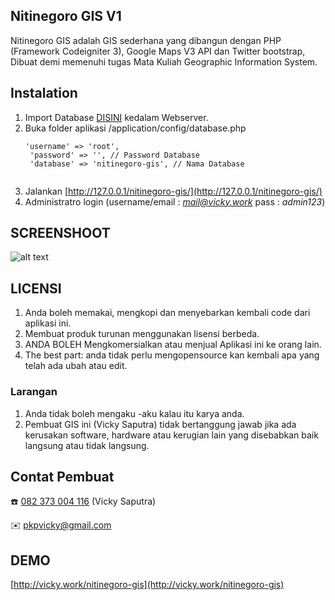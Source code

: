 ## Nitinegoro GIS V1
 
Nitinegoro GIS adalah GIS sederhana yang dibangun dengan PHP (Framework Codeigniter 3), Google Maps V3 API dan Twitter bootstrap, Dibuat demi memenuhi tugas Mata Kuliah Geographic Information System.

## Instalation
1. Import Database [DISINI](/blob/master/DB-SCHEMA.sql) kedalam Webserver.
2. Buka folder aplikasi /application/config/database.php 
    <pre><code>'username' =&gt; 'root',
    'password' =&gt; '', // Password Database
    'database' =&gt; 'nitinegoro-gis', // Nama Database
    </code></pre>
3. Jalankan [http://127.0.0.1/nitinegoro-gis/](http://127.0.0.1/nitinegoro-gis/)
4. Administratro login (username/email : *mail@vicky.work* pass : *admin123*)

## SCREENSHOOT
![alt text](https://github.com/nitinegoro/nitinegoro-gis/blob/master/SC.png "Screenshoot Aplikasi Nitinegor GIS")

## LICENSI
1. Anda boleh memakai, mengkopi dan menyebarkan kembali code dari aplikasi ini.
2. Membuat produk turunan menggunakan lisensi berbeda.
3. ANDA BOLEH Mengkomersialkan atau menjual Aplikasi ini ke orang lain.
4. The best part: anda tidak perlu mengopensource kan kembali apa yang telah ada ubah atau edit.

### Larangan
1. Anda tidak boleh mengaku -aku kalau itu karya anda.
2. Pembuat GIS ini (Vicky Saputra) tidak bertanggung jawab jika ada kerusakan software, hardware atau kerugian lain yang disebabkan baik langsung atau tidak langsung.

## Contat Pembuat
:phone:  [082 373 004 116](https://api.whatsapp.com/send?phone=6282373004116&text=) (Vicky Saputra)

:envelope: pkpvicky@gmail.com

## DEMO
[http://vicky.work/nitinegoro-gis](http://vicky.work/nitinegoro-gis)
